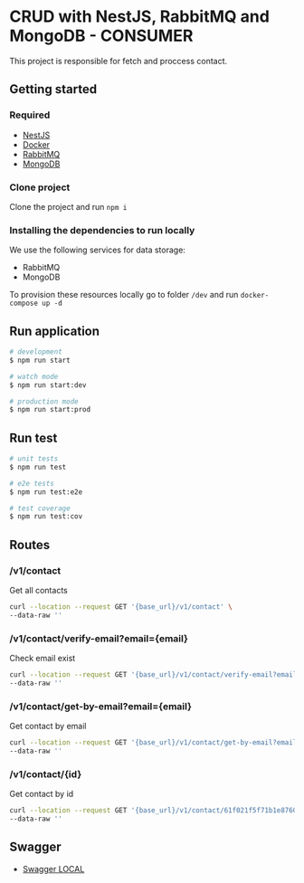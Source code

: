 # CRUD with NestJS, RabbitMQ and MongoDB - CONSUMER

This project is responsible for fetch and proccess contact.

## Getting started


### Required

- [NestJS](https://github.com/nestjs/nest)
- [Docker](https://www.docker.com/)
- [RabbitMQ](https://www.rabbitmq.com/)
- [MongoDB](https://www.mongodb.com/)

### Clone project 

Clone the project and run `npm i`

### Installing the dependencies to run locally

We use the following services for data storage:

- RabbitMQ
- MongoDB

To provision these resources locally go to folder `/dev` and run `docker-compose up -d`

## Run application


```bash
# development
$ npm run start

# watch mode
$ npm run start:dev

# production mode
$ npm run start:prod
```

## Run test

```bash
# unit tests
$ npm run test

# e2e tests
$ npm run test:e2e

# test coverage
$ npm run test:cov
```


## Routes


### /v1/contact
Get all contacts

```bash
curl --location --request GET '{base_url}/v1/contact' \
--data-raw ''
```

### /v1/contact/verify-email?email={email}
Check email exist

```bash
curl --location --request GET '{base_url}/v1/contact/verify-email?email=email@email.com' \
--data-raw ''
```

### /v1/contact/get-by-email?email={email}
Get contact by email

```bash
curl --location --request GET '{base_url}/v1/contact/get-by-email?email=email@email.com' \
--data-raw ''
```

### /v1/contact/{id}
Get contact by id

```bash
curl --location --request GET '{base_url}/v1/contact/61f021f5f71b1e87605082bf' \
--data-raw ''
```


## Swagger

- [Swagger LOCAL](http://localhost:3001/api)
